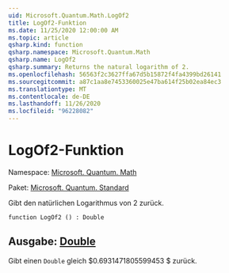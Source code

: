 ```yaml
---
uid: Microsoft.Quantum.Math.LogOf2
title: LogOf2-Funktion
ms.date: 11/25/2020 12:00:00 AM
ms.topic: article
qsharp.kind: function
qsharp.namespace: Microsoft.Quantum.Math
qsharp.name: LogOf2
qsharp.summary: Returns the natural logarithm of 2.
ms.openlocfilehash: 56563f2c3627ffa67d5b15872f4fa4399bd26141
ms.sourcegitcommit: a87c1aa8e7453360025e47ba614f25b02ea84ec3
ms.translationtype: MT
ms.contentlocale: de-DE
ms.lasthandoff: 11/26/2020
ms.locfileid: "96228082"
---
```

# <a name="logof2-function"></a>LogOf2-Funktion

Namespace: [Microsoft. Quantum. Math](xref:Microsoft.Quantum.Math)

Paket: [Microsoft. Quantum. Standard](https://nuget.org/packages/Microsoft.Quantum.Standard)


Gibt den natürlichen Logarithmus von 2 zurück.

```qsharp
function LogOf2 () : Double
```


## <a name="output--double"></a>Ausgabe: [Double](xref:microsoft.quantum.lang-ref.double)

Gibt einen `Double` gleich $0.6931471805599453 $ zurück.